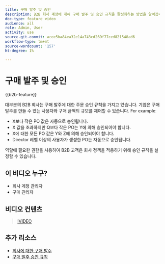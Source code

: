 ```yaml
---
title: 구매 발주 및 승인
description: B2B 회사 계정에 대해 구매 발주 및 승인 규칙을 활성화하는 방법을 알아봅니다.
doc-type: feature video
audience: all
role: Admin, User
activity: use
source-git-commit: acee5ba84ea32e14a743cd269f77ced821548ad6
workflow-type: tm+mt
source-wordcount: '157'
ht-degree: 1%

---
```


# 구매 발주 및 승인

{{b2b-feature}}

대부분의 B2B 회사는 구매 발주에 대한 주문 승인 규칙을 가지고 있습니다. 기업은 구매 발주를 만들 수 있는 사용자와 구매 금액의 규모를 제어할 수 있습니다. For example:

- X보다 작은 PO 값은 자동으로 승인됩니다.
- X 값을 초과하지만 Q보다 작은 PO는 Y에 의해 승인되어야 합니다.
- X에 대한 모든 PO 값은 Y와 Z에 의해 승인되어야 합니다.
- Director 레벨 이상의 사용자가 생성한 PO는 자동으로 승인됩니다.

역할에 필요한 권한을 사용하여 B2B 고객은 회사 정책을 적용하기 위해 승인 규칙을 설정할 수 있습니다.

## 이 비디오 누구?

- 회사 계정 관리자
- 구매 관리자

## 비디오 컨텐츠

>[!VIDEO](https://video.tv.adobe.com/v/344450?quality=12&learn=on)

## 추가 리소스

- [회사에 대한 구매 발주](https://experienceleague.adobe.com/docs/commerce-admin/b2b/purchase-orders/purchase-order-flow.html)
- [구매 발주 승인 규칙](https://experienceleague.adobe.com/docs/commerce-admin/b2b/purchase-orders/account-dashboard-approval-rules.html)
